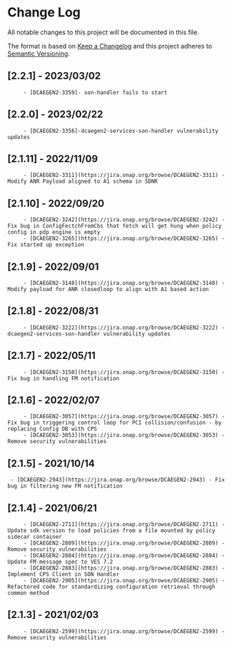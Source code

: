 # Change Log
All notable changes to this project will be documented in this file.

The format is based on [Keep a Changelog](http://keepachangelog.com/)
and this project adheres to [Semantic Versioning](http://semver.org/).
## [2.2.1] - 2023/03/02
         - [DCAEGEN2-3359]- son-handler fails to start

## [2.2.0] - 2023/02/22
         - [DCAEGEN2-3356]-dcaegen2-services-son-handler vulnerability updates

## [2.1.11] - 2022/11/09
         - [DCAEGEN2-3311](https://jira.onap.org/browse/DCAEGEN2-3311) - Modify ANR Payload aligned to A1 schema in SDNR

## [2.1.10] - 2022/09/20
         - [DCAEGEN2-3242](https://jira.onap.org/browse/DCAEGEN2-3242) - Fix bug in ConfigFectchFromCbs that fetch will get hung when policy config in pdp engine is empty
         - [DCAEGEN2-3265](https://jira.onap.org/browse/DCAEGEN2-3265) - Fix started up exception

## [2.1.9] - 2022/09/01
         - [DCAEGEN2-3148](https://jira.onap.org/browse/DCAEGEN2-3148) - Modify payload for ANR closedloop to align with A1 based action

## [2.1.8] - 2022/08/31
         - [DCAEGEN2-3222](https://jira.onap.org/browse/DCAEGEN2-3222) - dcaegen2-services-son-handler vulnerability updates

## [2.1.7] - 2022/05/11
         - [DCAEGEN2-3150](https://jira.onap.org/browse/DCAEGEN2-3150) - Fix bug in handling FM notification

## [2.1.6] - 2022/02/07
         - [DCAEGEN2-3057](https://jira.onap.org/browse/DCAEGEN2-3057) - Fix bug in triggering control loop for PCI collision/confusion - by replacing Config DB with CPS
         - [DCAEGEN2-3053](https://jira.onap.org/browse/DCAEGEN2-3053) - Remove security vulnerabilities

## [2.1.5] - 2021/10/14
	 - [DCAEGEN2-2943](https://jira.onap.org/browse/DCAEGEN2-2943) - Fix bug in filtering new FM notification

## [2.1.4] - 2021/06/21
         - [DCAEGEN2-2711](https://jira.onap.org/browse/DCAEGEN2-2711) - Update sdk version to load policies from a file mounted by policy sidecar container
         - [DCAEGEN2-2809](https://jira.onap.org/browse/DCAEGEN2-2809) - Remove security vulnerabilities
         - [DCAEGEN2-2884](https://jira.onap.org/browse/DCAEGEN2-2884) - Update FM message spec to VES 7.2
         - [DCAEGEN2-2883](https://jira.onap.org/browse/DCAEGEN2-2883) - Implement CPS Client in SON Handler
         - [DCAEGEN2-2905](https://jira.onap.org/browse/DCAEGEN2-2905) - Refactored code for standardizing configuration retrieval through common method

## [2.1.3] - 2021/02/03
         - [DCAEGEN2-2599](https://jira.onap.org/browse/DCAEGEN2-2599) - Remove security vulnerabilities
